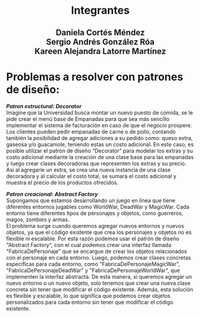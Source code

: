 <h1 align="center">Integrantes</h1><h2 align="center"> Daniela Cortés Méndez <br> Sergio Andrés González Róa <br> Kareen Alejandra Latorre Martínez</h2>

# Problemas a resolver con patrones de diseño:

***Patron estructural: Decorator*** <br>
Imagine que la Universidad busca montar un nuevo puesto de comida, se le pide crear el menú base de Empanadas para que sea más sencillo implementar el sistema de facturación en caso de que el negocio prospere. Los clientes pueden pedir empanadas de carne o de pollo, contando también la posibilidad de agregar adiciones a su pedido como: queso extra, gaseosa y/o guacamole, teniendo estas un costo adicional. En este caso, es posible utilizar el patrón de diseño “Decorator” para modelar los extras y su costo adicional mediante la creación de una clase base para las empanadas y luego crear clases decoradoras que representen los extras y su precio. Así al agregarle un extra, se crea una nueva instancia de una clase decoradora y al calcular el costo total, se sumará el costo adicional y muestra el precio de los productos ofrecidos.

***Patron creacional: Abstract Factory*** <br>
Supongamos que estamos desarrollando un juego en línea que tiene diferentes entornos jugables como WorldWar, DeadWar y MagicWar. Cada entorno tiene diferentes tipos de personajes y objetos, como guerreros, magos, zombies y armas.<br>
El problema surge cuando queremos agregar nuevos entornos y nuevos objetos, ya que el código existente que crea los personajes y objetos no es flexible ni escalable. Por esta razón podemos usar el patrón de diseño "Abstract Factory", con el cual podemos crear una interfaz llamada "FabricaDePersonaje" que se encargue de crear los objetos relacionados con el personaje en cada entorno. Luego, podemos crear clases concretas específicas para cada entorno, como "FabricaDePersonajeMagicWar", "FabricaDePersonajeDeadWar" y "FabricaDePersonajeWorldWar", que implementen la interfaz abstracta.
De esta manera, si queremos agregar un nuevo entorno o un nuevo objeto, solo tenemos que crear una nueva clase concreta sin tener que modificar el código existente. Además, esta solución es flexible y escalable, lo que significa que podemos crear objetos personalizados para cada entorno sin tener que modificar el código existente.

